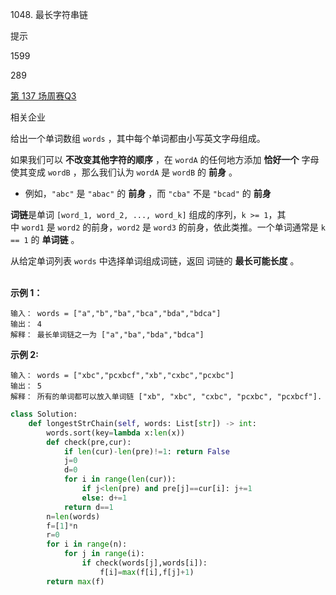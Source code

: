 1048. 最长字符串链

提示

1599

289

[第 137 场周赛](https://leetcode.cn/contest/weekly-contest-137)[Q3](https://leetcode.cn/contest/weekly-contest-137/problems/longest-string-chain)

相关企业

给出一个单词数组 `words` ，其中每个单词都由小写英文字母组成。

如果我们可以 **不改变其他字符的顺序** ，在 `wordA` 的任何地方添加 **恰好一个** 字母使其变成 `wordB` ，那么我们认为 `wordA` 是 `wordB` 的 **前身** 。

-   例如，`"abc"` 是 `"abac"` 的 **前身** ，而 `"cba"` 不是 `"bcad"` 的 **前身**

**词链**是单词 `[word_1, word_2, ..., word_k]` 组成的序列，`k >= 1`，其中 `word1` 是 `word2` 的前身，`word2` 是 `word3` 的前身，依此类推。一个单词通常是 `k == 1` 的 **单词链** 。

从给定单词列表 `words` 中选择单词组成词链，返回 词链的 **最长可能长度** 。  
 

**示例 1：**

```
输入： words = ["a","b","ba","bca","bda","bdca"]
输出： 4
解释： 最长单词链之一为 ["a","ba","bda","bdca"]
```

**示例 2:**

```
输入： words = ["xbc","pcxbcf","xb","cxbc","pcxbc"]
输出： 5
解释： 所有的单词都可以放入单词链 ["xb", "xbc", "cxbc", "pcxbc", "pcxbcf"].
```



```py
class Solution:
    def longestStrChain(self, words: List[str]) -> int:
        words.sort(key=lambda x:len(x))
        def check(pre,cur):
            if len(cur)-len(pre)!=1: return False
            j=0
            d=0
            for i in range(len(cur)):
                if j<len(pre) and pre[j]==cur[i]: j+=1
                else: d+=1
            return d==1
        n=len(words)
        f=[1]*n
        r=0
        for i in range(n):
            for j in range(i):
                if check(words[j],words[i]):
                    f[i]=max(f[i],f[j]+1)
        return max(f)